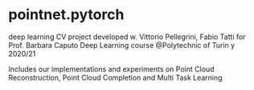 # pointnet.pytorch
deep learning CV project developed w. Vittorio Pellegrini, Fabio Tatti for Prof. Barbara Caputo Deep Learning course @Polytechnic of Turin y 2020/21

Includes our implementations and experiments on Point Cloud Reconstruction, Point Cloud Completion and Multi Task Learning

